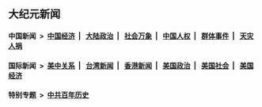 ## 大纪元新闻

#### 中国新闻 &nbsp;>&nbsp; [中国经济](indexes/ncid283/README.md?08181245) &nbsp;| &nbsp; [大陆政治](indexes/ncid277/README.md?08181245) &nbsp;| &nbsp; [社会万象](indexes/ncid282/README.md?08181245) &nbsp;| &nbsp; [中国人权](indexes/ncid278/README.md?08181245) &nbsp;| &nbsp; [群体事件](indexes/ncid279/README.md?08181245) &nbsp;| &nbsp; [天灾人祸](indexes/ncid280/README.md?08181245)

#### 国际新闻 &nbsp;>&nbsp; [美中关系](indexes/nf1412576/README.md?08181245) &nbsp;| &nbsp; [台湾新闻](indexes/ncid1349361/README.md?08181245) &nbsp;| &nbsp; [香港新闻](indexes/ncid1349362/README.md?08181245) &nbsp;| &nbsp; [美国政治](indexes/ncid1078159/README.md?08181245) &nbsp;| &nbsp; [美国社会](indexes/ncid1078160/README.md?08181245) &nbsp;| &nbsp; [美国经济](indexes/ncid1078158/README.md?08181245)

#### 特别专题 &nbsp;>&nbsp; [中共百年历史](https://github.com/epoch-news/epoch-special/blob/master/README.md?08181245)  
